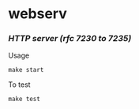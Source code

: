 # webserv
### *HTTP server (rfc 7230 to 7235)*

Usage
```
make start
```

To test
```
make test
```
